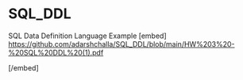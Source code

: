 # SQL_DDL
SQL Data Definition Language Example
[embed]
https://github.com/adarshchalla/SQL_DDL/blob/main/HW%203%20-%20SQL%20DDL%20(1).pdf

[/embed]
